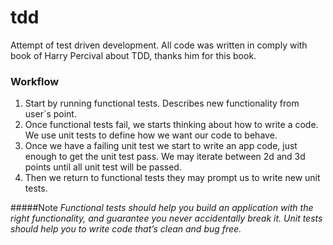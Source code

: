 # tdd
Attempt of test driven development.
All code was written in comply with book of Harry Percival about TDD, 
thanks him for this book.
### Workflow
1. Start by running functional tests. Describes new 
functionality from user`s point.
1. Once functional tests fail, we starts thinking about how
to write a code. We use unit tests to define how we want our 
code to behave.
1. Once we have a failing unit test we start to write an app code, 
just enough to get the unit test pass. We may iterate between
2d and 3d points until all unit test will be passed.
1. Then we return to functional tests they may prompt us 
to write new unit tests.

#####Note
*Functional tests should help you build an application 
with the right functionality, and guarantee you never 
accidentally break it. Unit tests should help you to 
write code that’s clean and bug free.*